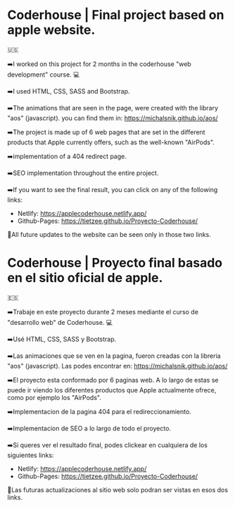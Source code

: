 # Coderhouse | Final project based on apple website.

🇺🇸

➡️I worked on this project for 2 months in the coderhouse "web development" course. 💻

➡️I used HTML, CSS, SASS and Bootstrap.

➡️The animations that are seen in the page, were created with the library "aos" (javascript). you can find them in: https://michalsnik.github.io/aos/

➡️The project is made up of 6 web pages that are set in the different products that Apple currently offers, such as the well-known "AirPods".

➡️implementation of a 404 redirect page.

➡️SEO implementation throughout the entire project.

➡️If you want to see the final result, you can click on any of the following links:

   - Netlify: https://applecoderhouse.netlify.app/
   - Github-Pages: https://tietzee.github.io/Proyecto-Coderhouse/

🔴All future updates to the website can be seen only in those two links.


# Coderhouse | Proyecto final basado en el sitio oficial de apple.

🇪🇸

➡️Trabaje en este proyecto durante 2 meses mediante el curso de "desarrollo web" de Coderhouse. 💻

➡️Usé HTML, CSS, SASS y Bootstrap.

➡️Las animaciones que se ven en la pagina, fueron creadas con la libreria "aos" (javascript). Las podes encontrar en: https://michalsnik.github.io/aos/

➡️El proyecto esta conformado por 6 paginas web. A lo largo de estas se puede ir viendo los diferentes productos que Apple actualmente ofrece, como por ejemplo los "AirPods". 

➡️Implementacion de la pagina 404 para el redireccionamiento.

➡️Implementacion de SEO a lo largo de todo el proyecto.

➡️Si queres ver el resultado final, podes clickear en cualquiera de los siguientes links:

   - Netlify: https://applecoderhouse.netlify.app/
   - Github-Pages: https://tietzee.github.io/Proyecto-Coderhouse/

🔴Las futuras actualizaciones al sitio web solo podran ser vistas en esos dos links.

